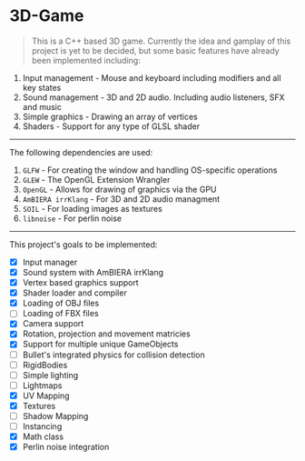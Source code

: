 # 3D-Game
> This is a C++ based 3D game. Currently the idea and gamplay of this project is yet to be decided, but some basic features have already been implemented including:

1. Input management - Mouse and keyboard including modifiers and all key states
2. Sound management - 3D and 2D audio. Including audio listeners, SFX and music
3. Simple graphics - Drawing an array of vertices
4. Shaders - Support for any type of GLSL shader

---

The following dependencies are used:

1. `GLFW` - For creating the window and handling OS-specific operations
2. `GLEW` - The OpenGL Extension Wrangler
3. `OpenGL` - Allows for drawing of graphics via the GPU
4. `AmBIERA irrKlang` - For 3D and 2D audio managment
5. `SOIL` - For loading images as textures
6. `libnoise` - For perlin noise

---

This project's goals to be implemented:

- [x] Input manager
- [x] Sound system with AmBIERA irrKlang
- [x] Vertex based graphics support
- [x] Shader loader and compiler
- [x] Loading of OBJ files
- [ ] Loading of FBX files
- [x] Camera support
- [x] Rotation, projection and movement matricies
- [x] Support for multiple unique GameObjects
- [ ] Bullet's integrated physics for collision detection
- [ ] RigidBodies
- [ ] Simple lighting
- [ ] Lightmaps
- [x] UV Mapping
- [x] Textures
- [ ] Shadow Mapping
- [ ] Instancing
- [x] Math class
- [x] Perlin noise integration
